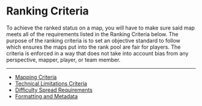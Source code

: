 # Ranking Criteria

To achieve the ranked status on a map, you will have to make sure said map meets all of the requirements listed in the Ranking Criteria below. The purpose of the ranking criteria is to set an objective standard to follow which ensures the maps put into the rank pool are fair for players. The criteria is enforced in a way that does not take into account bias from any perspective, mapper, player, or team member.

---

- [Mapping Criteria](./mapping-criteria.md)
- [Technical Limitations Criteria](./technical-limitations-criteria.md)
- [Difficulty Spread Requirements](./difficulty-spread-requirements.md)
- [Formatting and Metadata](./formatting-and-metadata.md)